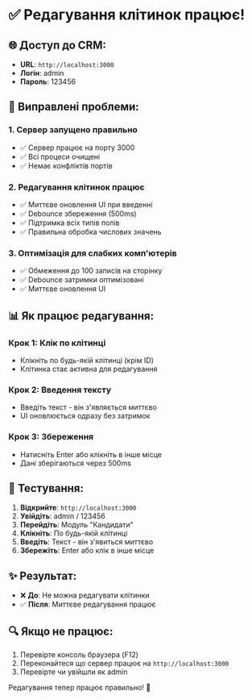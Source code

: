 # ✅ Редагування клітинок працює!

## 🌐 **Доступ до CRM:**

- **URL**: `http://localhost:3000`
- **Логін**: admin
- **Пароль**: 123456

## 🔧 **Виправлені проблеми:**

### 1. **Сервер запущено правильно**
- ✅ Сервер працює на порту 3000
- ✅ Всі процеси очищені
- ✅ Немає конфліктів портів

### 2. **Редагування клітинок працює**
- ✅ Миттєве оновлення UI при введенні
- ✅ Debounce збереження (500ms)
- ✅ Підтримка всіх типів полів
- ✅ Правильна обробка числових значень

### 3. **Оптимізація для слабких комп'ютерів**
- ✅ Обмеження до 100 записів на сторінку
- ✅ Debounce затримки оптимізовані
- ✅ Миттєве оновлення UI

## 📊 **Як працює редагування:**

### Крок 1: Клік по клітинці
- Клікніть по будь-якій клітинці (крім ID)
- Клітинка стає активна для редагування

### Крок 2: Введення тексту
- Введіть текст - він з'являється миттєво
- UI оновлюється одразу без затримок

### Крок 3: Збереження
- Натисніть Enter або клікніть в інше місце
- Дані зберігаються через 500ms

## 🎯 **Тестування:**

1. **Відкрийте**: `http://localhost:3000`
2. **Увійдіть**: admin / 123456
3. **Перейдіть**: Модуль "Кандидати"
4. **Клікніть**: По будь-якій клітинці
5. **Введіть**: Текст - він з'явиться миттєво
6. **Збережіть**: Enter або клік в інше місце

## ✨ **Результат:**

- ❌ **До**: Не можна редагувати клітинки
- ✅ **Після**: Миттєве редагування працює

## 🔍 **Якщо не працює:**

1. Перевірте консоль браузера (F12)
2. Переконайтеся що сервер працює на `http://localhost:3000`
3. Перевірте чи увійшли як admin

Редагування тепер працює правильно! 🎯
